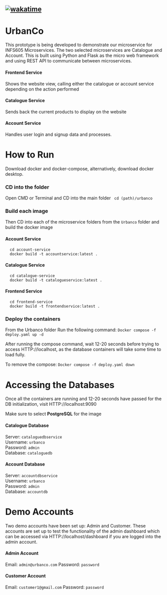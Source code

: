 [![wakatime](https://wakatime.com/badge/github/Brad123ghost/UrbanCo.svg)](https://wakatime.com/badge/github/Brad123ghost/UrbanCo)
---


# UrbanCo
This prototype is being developed to demonstrate our microservice for INFS605 Microservices. The two selected microservices are Catalogue and Account. This is built using Python and Flask as the micro web framework and using REST API to communicate between microservices.

#### Frontend Service
Shows the website view, calling either the catalogue or account service depending on the action performed

#### Catalogue Service
Sends back the current products to display on the website

#### Account Service
Handles user login and signup data and processes.

# How to Run
Download docker and docker-compose, alternatively, download docker desktop.

### CD into the folder
Open CMD or Terminal and CD into the main folder
``` cd (path)/urbanco```

### Build each image
Then CD into each of the microservice folders from the ```Urbanco``` folder and build the docker image
#### Account Service
```
  cd account-service
  docker build -t accountservice:latest .
```
#### Catalogue Service
```
  cd catalogue-service
  docker build -t catalogueservice:latest .
```
#### Frontend Service
```
  cd frontend-service
  docker build -t frontendservice:latest .
```
### Deploy the containers
From the Urbanco folder
Run the following command: 
```Docker compose -f deploy.yaml up -d```

After running the compose command, wait 12-20 seconds before trying to access HTTP://localhost, as the database containers will take some time to load fully. 

To remove the compose: 
```Docker compose -f deploy.yaml down```

# Accessing the Databases
Once all the containers are running and 12-20 seconds have passed for the DB initialization, visit HTTP://localhost:9090

Make sure to select **PostgreSQL** for the image
#### Catalogue Database
Server: ```cataloguedbservice``` <br>
Username: ```urbanco```<br>
Password: ```admin```<br>
Database: ```cataloguedb```

#### Account Database
Server: ```accountdbservice```<br>
Username: ```urbanco```<br>
Password: ```admin```<br>
Database: ```accountdb```

# Demo Accounts
Two demo accounts have been set up: Admin and Customer. These accounts are set up to test the functionality of the admin dashboard which can be accessed via HTTP://localhost/dashboard if you are logged into the admin account.
#### Admin Account
Email: ```admin@urbanco.com```
Password: ```password```
#### Customer Account
Email: ```customer1@gmail.com```
Password: ```password```
